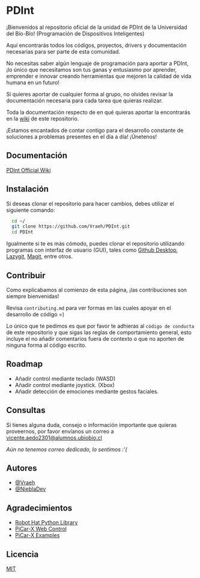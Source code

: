 # PDInt

¡Bienvenidos al repositorio oficial de la unidad de PDInt de la Universidad del Bío-Bío! (Programación de Dispositivos Inteligentes)

Aquí encontrarás todos los códigos, proyectos, drivers y documentación necesarias para ser parte de esta comunidad.

No necesitas saber algún lenguaje de programación para aportar a PDInt, ¡lo único que necesitamos son tus ganas y entusiasmo por aprender, emprender e innovar creando herramientas que mejoren la calidad de vida humana en un futuro!

Si quieres aportar de cualquier forma al grupo, no olvides revisar la documentación necesaria para cada tarea que quieras realizar. 

Toda la documentación respecto de en qué quieras aportar la encontrarás en la [wiki](https://github.com/Vraeh/PDInt/wiki) de este repositorio.

¡Estamos encantados de contar contigo para el desarrollo constante de soluciones a problemas presentes en el día a día! ¡Únetenos!

## Documentación

[PDInt Official Wiki](https://github.com/Vraeh/PDInt/wiki)

## Instalación

Si deseas clonar el repositorio para hacer cambios, debes utilizar el siguiente comando:

```bash
  cd ~/
  git clone https://github.com/Vraeh/PDInt.git
  cd PDInt
```

Igualmente si te es más cómodo, puedes clonar el repositorio utilizando programas con interfaz de usuario (GUI), tales como [Github Desktop](https://desktop.github.com/), [Lazygit](https://github.com/jesseduffield/lazygit), [Magit](https://magit.vc/), entre otros.

## Contribuir

Como explicabamos al comienzo de esta página, ¡las contribuciones son siempre bienvenidas!

Revisa `contributing.md` para ver formas en las cuales apoyar en el desarrollo de código =)

Lo único que te pedimos es que por favor te adhieras al `código de conducta` de este repositorio y que sigas las reglas de comportamiento general, esto incluye el no añadir comentarios fuera de contexto o que no aporten de ninguna forma al código escrito.

## Roadmap

- Añadir control mediante teclado (WASD)
- Añadir control mediante joystick. (Xbox)
- Añadir detección de emociones mediante gestos faciales.

## Consultas

Si tienes alguna duda, consejo o información importante que quieras proveernos, por favor envíanos un correo a vicente.aedo2301@alumnos.ubiobio.cl

*Aún no tenemos correo dedicado, lo sentimos :'(*

## Autores

- [@Vraeh](https://github.com/Vraeh/)
- [@NieblaDev](https://github.com/NieblaDev)

## Agradecimientos

 - [Robot Hat Python Library](https://github.com/sunfounder/robot-hat)
 - [PiCar-X Web Control](https://github.com/sunfounder/picar-x-web-control)
 - [PiCar-X Examples](https://github.com/sunfounder/picar-x)

## Licencia

[MIT](https://choosealicense.com/licenses/mit/)
